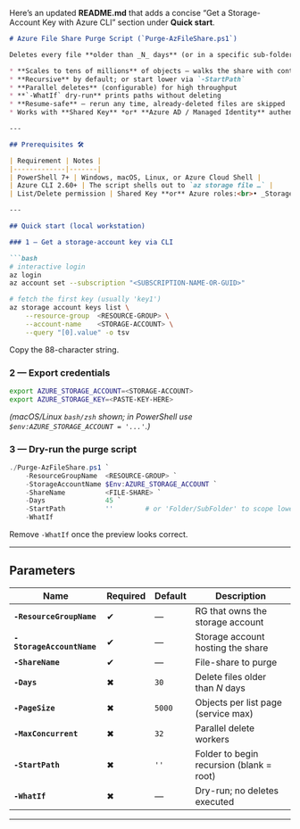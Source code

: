 Here’s an updated **README.md** that adds a concise “Get a Storage-Account Key with Azure CLI” section under **Quick start**.

````markdown
# Azure File Share Purge Script (`Purge-AzFileShare.ps1`)

Deletes every file **older than _N_ days** (or in a specific sub-folder) from an Azure File Share.

* **Scales to tens of millions** of objects — walks the share with continuation tokens  
* **Recursive** by default; or start lower via `-StartPath`  
* **Parallel deletes** (configurable) for high throughput  
* **`-WhatIf` dry-run** prints paths without deleting  
* **Resume-safe** — rerun any time, already-deleted files are skipped  
* Works with **Shared Key** *or* **Azure AD / Managed Identity** authentication  

---

## Prerequisites 🛠️

| Requirement | Notes |
|-------------|-------|
| PowerShell 7+ | Windows, macOS, Linux, or Azure Cloud Shell |
| Azure CLI 2.60+ | The script shells out to `az storage file …` |
| List/Delete permission | Shared Key **or** Azure roles:<br>• _Storage File Data SMB Share Contributor_<br>• _Storage File Data Privileged Contributor_ |

---

## Quick start (local workstation)

### 1 — Get a storage-account key via CLI

```bash
# interactive login
az login
az account set --subscription "<SUBSCRIPTION-NAME-OR-GUID>"

# fetch the first key (usually 'key1')
az storage account keys list \
    --resource-group  <RESOURCE-GROUP> \
    --account-name    <STORAGE-ACCOUNT> \
    --query "[0].value" -o tsv
````

Copy the 88-character string.

### 2 — Export credentials

```bash
export AZURE_STORAGE_ACCOUNT=<STORAGE-ACCOUNT>
export AZURE_STORAGE_KEY=<PASTE-KEY-HERE>
```

*(macOS/Linux `bash/zsh` shown; in PowerShell use `$env:AZURE_STORAGE_ACCOUNT = '...'`.)*

### 3 — Dry-run the purge script

```powershell
./Purge-AzFileShare.ps1 `
    -ResourceGroupName  <RESOURCE-GROUP> `
    -StorageAccountName $Env:AZURE_STORAGE_ACCOUNT `
    -ShareName          <FILE-SHARE> `
    -Days               45 `
    -StartPath          ''        # or 'Folder/SubFolder' to scope lower
    -WhatIf
```

Remove `-WhatIf` once the preview looks correct.

---

## Parameters

| Name                      | Required | Default | Description                              |
| ------------------------- | -------- | ------- | ---------------------------------------- |
| **`-ResourceGroupName`**  | ✔        | —       | RG that owns the storage account         |
| **`-StorageAccountName`** | ✔        | —       | Storage account hosting the share        |
| **`-ShareName`**          | ✔        | —       | File-share to purge                      |
| **`-Days`**               | ✖        | `30`    | Delete files older than *N* days         |
| **`-PageSize`**           | ✖        | `5000`  | Objects per list page (service max)      |
| **`-MaxConcurrent`**      | ✖        | `32`    | Parallel delete workers                  |
| **`-StartPath`**          | ✖        | `''`    | Folder to begin recursion (blank = root) |
| **`-WhatIf`**             | ✖        | —       | Dry-run; no deletes executed             |

---

